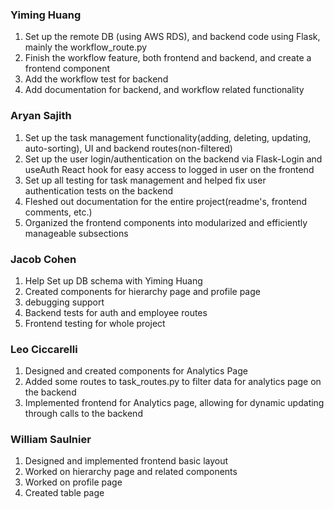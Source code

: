 ### Yiming Huang

1. Set up the remote DB (using AWS RDS), and backend code using Flask, mainly the workflow_route.py
2. Finish the workflow feature, both frontend and backend, and create a frontend component
3. Add the workflow test for backend
4. Add documentation for backend, and workflow related functionality

### Aryan Sajith
1. Set up the task management functionality(adding, deleting, updating, auto-sorting), UI and backend routes(non-filtered)
2. Set up the user login/authentication on the backend via Flask-Login and useAuth React hook for easy access to logged in user on the frontend
3. Set up all testing for task management and helped fix user authentication tests on the backend
4. Fleshed out documentation for the entire project(readme's, frontend comments, etc.)
5. Organized the frontend components into modularized and efficiently manageable subsections

### Jacob Cohen

1. Help Set up DB schema with Yiming Huang
2. Created components for hierarchy page and profile page
3. debugging support
4. Backend tests for auth and employee routes
5. Frontend testing for whole project

### Leo Ciccarelli

1. Designed and created components for Analytics Page
2. Added some routes to task_routes.py to filter data for analytics page
   on the backend
3. Implemented frontend for Analytics page, allowing for dynamic
   updating through calls to the backend

### William Saulnier

1. Designed and implemented frontend basic layout
3. Worked on hierarchy page and related components
4. Worked on profile page
5. Created table page
